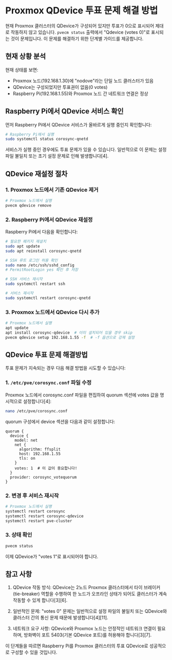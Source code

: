 # Proxmox QDevice 투표 문제 해결 방법

현재 Proxmox 클러스터의 QDevice가 구성되어 있지만 투표가 0으로 표시되어 제대로 작동하지 않고 있습니다. `pvecm status` 출력에서 "Qdevice (votes 0)"로 표시되는 것이 문제입니다. 이 문제를 해결하기 위한 단계별 가이드를 제공합니다.

## 현재 상황 분석

현재 상태를 보면:
- Proxmox 노드(192.168.1.30)에 "nodove"라는 단일 노드 클러스터가 있음
- QDevice는 구성되었지만 투표권이 없음(0 votes)
- Raspberry Pi(192.168.1.55)와 Proxmox 노드 간 네트워크 연결은 정상

## Raspberry Pi에서 QDevice 서비스 확인

먼저 Raspberry Pi에서 QDevice 서비스가 올바르게 실행 중인지 확인합니다:

```bash
# Raspberry Pi에서 실행
sudo systemctl status corosync-qnetd
```

서비스가 실행 중인 경우에도 투표 문제가 있을 수 있습니다. 일반적으로 이 문제는 설정 파일 불일치 또는 초기 설정 문제로 인해 발생합니다[4].

## QDevice 재설정 절차

### 1. Proxmox 노드에서 기존 QDevice 제거

```bash
# Proxmox 노드에서 실행
pvecm qdevice remove
```

### 2. Raspberry Pi에서 QDevice 재설정

Raspberry Pi에서 다음을 확인합니다:

```bash
# 필요한 패키지 재설치
sudo apt update
sudo apt reinstall corosync-qnetd

# SSH 루트 로그인 허용 확인
sudo nano /etc/ssh/sshd_config
# PermitRootLogin yes 확인 후 저장

# SSH 서비스 재시작
sudo systemctl restart ssh

# 서비스 재시작
sudo systemctl restart corosync-qnetd
```

### 3. Proxmox 노드에서 QDevice 다시 추가

```bash
# Proxmox 노드에서 실행
apt update
apt install corosync-qdevice  # 이미 설치되어 있을 경우 skip
pvecm qdevice setup 192.168.1.55 -f  # -f 옵션으로 강제 설정
```

## QDevice 투표 문제 해결방법

투표 문제가 지속되는 경우 다음 해결 방법을 시도할 수 있습니다:

### 1. `/etc/pve/corosync.conf` 파일 수정

Proxmox 노드에서 corosync.conf 파일을 편집하여 quorum 섹션에 votes 값을 명시적으로 설정합니다[4]:

```bash
nano /etc/pve/corosync.conf
```

quorum 구성에서 device 섹션을 다음과 같이 설정합니다:

```
quorum {
  device {
    model: net
    net {
      algorithm: ffsplit
      host: 192.168.1.55
      tls: on
    }
    votes: 1  # 이 값이 중요합니다!
  }
  provider: corosync_votequorum
}
```

### 2. 변경 후 서비스 재시작

```bash
# Proxmox 노드에서 실행
systemctl restart corosync
systemctl restart corosync-qdevice
systemctl restart pve-cluster
```

### 3. 상태 확인

```bash
pvecm status
```

이제 QDevice가 "votes 1"로 표시되어야 합니다.

## 참고 사항

1. QDevice 작동 방식: QDevice는 2노드 Proxmox 클러스터에서 타이 브레이커(tie-breaker) 역할을 수행하여 한 노드가 오프라인 상태가 되어도 클러스터가 계속 작동할 수 있게 합니다[3][6].

2. 일반적인 문제: "votes 0" 문제는 일반적으로 설정 파일의 불일치 또는 QDevice와 클러스터 간의 통신 문제 때문에 발생합니다[4][11].

3. 네트워크 요구 사항: QDevice와 Proxmox 노드는 안정적인 네트워크 연결이 필요하며, 방화벽이 포트 5403(기본 QDevice 포트)를 허용해야 합니다[3][7].

이 단계들을 따르면 Raspberry Pi를 Proxmox 클러스터의 투표 QDevice로 성공적으로 구성할 수 있을 것입니다.
